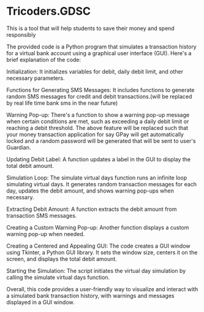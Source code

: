 # Tricoders.GDSC
This is a tool that will help students to save their money and spend responsibly

The provided code is a Python program that simulates a transaction history for a virtual bank account using a graphical user interface (GUI). Here's a brief explanation of the code:

Initialization: It initializes variables for debit, daily debit limit, and other necessary parameters.

Functions for Generating SMS Messages: It includes functions to generate random SMS messages for credit and debit transactions.(will be replaced by real life time bank sms in the near future)

Warning Pop-up: There's a function to show a warning pop-up message when certain conditions are met, such as exceeding a daily debit limit or reaching a debit threshold. The above feature will be replaced such that your money transaction application for say GPay will get automatically locked and a random password will be generated that will be sent to user's Guardian.

Updating Debit Label: A function updates a label in the GUI to display the total debit amount.

Simulation Loop: The simulate virtual days function runs an infinite loop simulating virtual days. It generates random transaction messages for each day, updates the debit amount, and shows warning pop-ups when necessary.

Extracting Debit Amount: A function extracts the debit amount from transaction SMS messages.

Creating a Custom Warning Pop-up: Another function displays a custom warning pop-up when needed.

Creating a Centered and Appealing GUI: The code creates a GUI window using Tkinter, a Python GUI library. It sets the window size, centers it on the screen, and displays the total debit amount.

Starting the Simulation: The script initiates the virtual day simulation by calling the simulate virtual days function.

Overall, this code provides a user-friendly way to visualize and interact with a simulated bank transaction history, with warnings and messages displayed in a GUI window.
